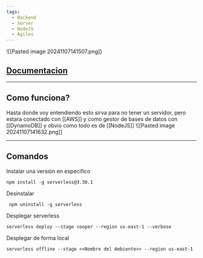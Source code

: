```yaml
---
tags:
  - Backend
  - Server
  - NodeJS
  - Agiles
---
```

![[Pasted image 20241107141507.png]]

## [Documentacion](https://www.serverless.com/framework/docs)



---
## Como funciona?
Hasta donde voy entendiendo esto sirva para no tener un servidor, pero estara conectado con [[AWS]] y como gestor de bases de datos con [[DynamoDB]] y obvio como todo es de [[NodeJS]]
![[Pasted image 20241107141632.png]]



---
## Comandos
Instalar una versión en especifico
```shell
npm install -g serverless@3.30.1
```

Desinstalar
```Shell
 npm uninstall -g serverless
```

Desplegar serverless
```Shell
serverless deploy --stage cooper --region us-east-1 --verbose
```

Desplegar de forma local 
```shell
serverless offline --stage <<Nombre del Ambiente>> --region us-east-1
```


